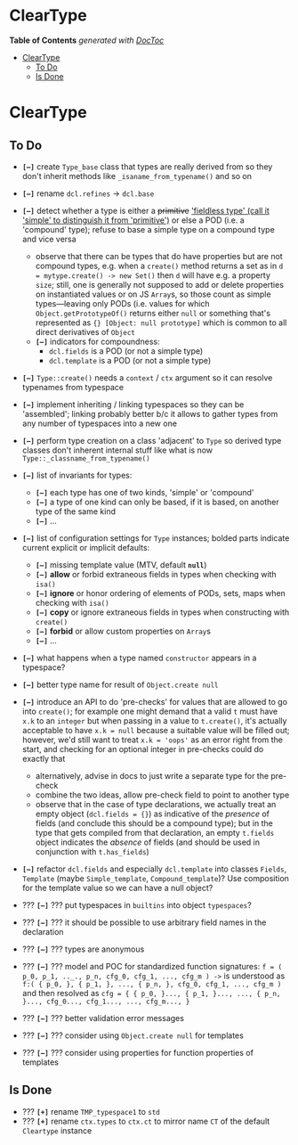 

# ClearType




<!-- START doctoc generated TOC please keep comment here to allow auto update -->
<!-- DON'T EDIT THIS SECTION, INSTEAD RE-RUN doctoc TO UPDATE -->
**Table of Contents**  *generated with [DocToc](https://github.com/thlorenz/doctoc)*

- [ClearType](#cleartype)
  - [To Do](#to-do)
  - [Is Done](#is-done)

<!-- END doctoc generated TOC please keep comment here to allow auto update -->



# ClearType


## To Do

* **`[—]`** create `Type_base` class that types are really derived from so they don't inherit methods like
  `_isaname_from_typename()` and so on
* **`[—]`** rename `dcl.refines` -> `dcl.base`

* **`[—]`** detect whether a type is either a <del>primitive</del> <ins>'fieldless type' (call it 'simple'
  to distinguish it from 'primitive')</ins> or else a POD (i.e. a 'compound' type); refuse to base a simple
  type on a compound type and vice versa
  * observe that there can be types that do have properties but are not compound types, e.g. when a
    `create()` method returns a set as in `d = mytype.create() -> new Set()` then `d` will have e.g. a
    property `size`; still, one is generally not supposed to add or delete properties on instantiated values
    or on JS `Array`s, so those count as simple types—leaving only PODs (i.e. values for which
    `Object.getPrototypeOf()` returns either `null` or something that's represented as `{} [Object: null
    prototype]` which is common to all direct derivatives of `Object`
  * **`[—]`** indicators for compoundness:
    * `dcl.fields` is a POD (or not a simple type)
    * `dcl.template` is a POD (or not a simple type)

* **`[—]`** `Type::create()` needs a `context` / `ctx` argument so it can resolve typenames from typespace
* **`[—]`** implement inheriting / linking typespaces so they can be 'assembled'; linking probably better
  b/c it allows to gather types from any number of typespaces into a new one
* **`[—]`** perform type creation on a class 'adjacent' to `Type` so derived type classes don't inherent
  internal stuff like what is now `Type::_classname_from_typename()`

* **`[—]`** list of invariants for types:
  * **`[—]`** each type has one of two kinds, 'simple' or 'compound'
  * **`[—]`** a type of one kind can only be based, if it is based, on another type of the same kind
  * **`[—]`** ...

* **`[—]`** list of configuration settings for `Type` instances; bolded parts indicate current explicit or
  implicit defaults:
  * **`[—]`** missing template value (MTV, default **`null`**)
  * **`[—]`** **allow** or forbid extraneous fields in types when checking with `isa()`
  * **`[—]`** **ignore** or honor ordering of elements of PODs, sets, maps when checking with `isa()`
  * **`[—]`** **copy** or ignore extraneous fields in types when constructing with `create()`
  * **`[—]`** **forbid** or allow custom properties on `Array`s
  * **`[—]`** ...

* **`[—]`** what happens when a type named `constructor` appears in a typespace?
* **`[—]`** better type name for result of `Object.create null`
* **`[—]`** introduce an API to do 'pre-checks' for values that are allowed to go into `create()`; for
  example one might demand that a valid `t` must have `x.k` to an `integer` but when passing in a value to
  `t.create()`, it's actually acceptable to have `x.k = null` because a suitable value will be filled out;
  however, we'd still want to treat `x.k = 'oops'` as an error right from the start, and checking for an
  optional integer in pre-checks could do exactly that
  * alternatively, advise in docs to just write a separate type for the pre-check
  * combine the two ideas, allow pre-check field to point to another type
  * observe that in the case of type declarations, we actually treat an empty object (`dcl.fields = {}`) as
    indicative of the *presence* of fields (and conclude this should be a compound type); but in the type
    that gets compiled from that declaration, an empty `t.fields` object indicates the *absence* of fields
    (and should be used in conjunction with `t.has_fields`)

* **`[—]`** refactor `dcl.fields` and especially `dcl.template` into classes `Fields`, `Template` (maybe
  `Simple_template`, `Compound_template`)? Use composition for the template value so we can have a null
  object?

* ??? **`[—]`** ??? put typespaces in `builtins` into object `typespaces`?
* ??? **`[—]`** ??? it should be possible to use arbitrary field names in the declaration
* ??? **`[—]`** ??? types are anonymous
* ??? **`[—]`** ??? model and POC for standardized function signatures: `f = ( p_0, p_1, .._., p_n, cfg_0, cfg_1,
  ..., cfg_m ) ->` is understood as `f:( { p_0, }, { p_1, }, ..., { p_n, }, cfg_0, cfg_1, ..., cfg_m )` and
  then resolved as `cfg = { { p_0, }..., { p_1, }..., ..., { p_n, }..., cfg_0..., cfg_1..., ..., cfg_m...,
  }`
* ??? **`[—]`** ??? better validation error messages
* ??? **`[—]`** ??? consider using `Object.create null` for templates
* ??? **`[—]`** ??? consider using properties for function properties of templates


## Is Done

* ??? **`[+]`** rename `TMP_typespace1` to `std`
* ??? **`[+]`** rename `ctx.types` to `ctx.ct` to mirror name `CT` of the default `Cleartype` instance

<!-- ## Don't -->

